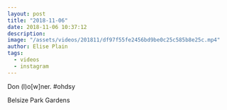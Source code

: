 ```yaml
---
layout: post
title: "2018-11-06"
date: 2018-11-06 10:37:12
description: 
image: "/assets/videos/201811/df97f55fe2456bd9be0c25c585b8e25c.mp4"
author: Elise Plain
tags: 
  - videos
  - instagram
---
```


Don (l)o[w]ner. #ohdsy
<p></p>
Belsize Park Gardens